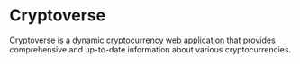 # Cryptoverse
Cryptoverse is a dynamic cryptocurrency web application that provides comprehensive and up-to-date information about various cryptocurrencies.
